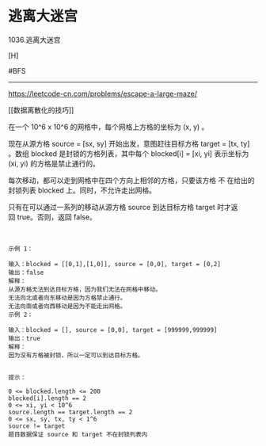 # 逃离大迷宫


1036.逃离大迷宫 

[H]

#BFS

---

https://leetcode-cn.com/problems/escape-a-large-maze/

[[数据离散化的技巧]]

在一个 10^6 x 10^6 的网格中，每个网格上方格的坐标为 (x, y) 。

现在从源方格 source = [sx, sy] 开始出发，意图赶往目标方格 target = [tx, ty] 。数组 blocked 是封锁的方格列表，其中每个 blocked[i] = [xi, yi] 表示坐标为 (xi, yi) 的方格是禁止通行的。

每次移动，都可以走到网格中在四个方向上相邻的方格，只要该方格 不 在给出的封锁列表 blocked 上。同时，不允许走出网格。

只有在可以通过一系列的移动从源方格 source 到达目标方格 target 时才返回 true。否则，返回 false。

 
```
示例 1：

输入：blocked = [[0,1],[1,0]], source = [0,0], target = [0,2]
输出：false
解释：
从源方格无法到达目标方格，因为我们无法在网格中移动。
无法向北或者向东移动是因为方格禁止通行。
无法向南或者向西移动是因为不能走出网格。
示例 2：

输入：blocked = [], source = [0,0], target = [999999,999999]
输出：true
解释：
因为没有方格被封锁，所以一定可以到达目标方格。
 

提示：

0 <= blocked.length <= 200
blocked[i].length == 2
0 <= xi, yi < 10^6
source.length == target.length == 2
0 <= sx, sy, tx, ty < 1^6
source != target
题目数据保证 source 和 target 不在封锁列表内
```
